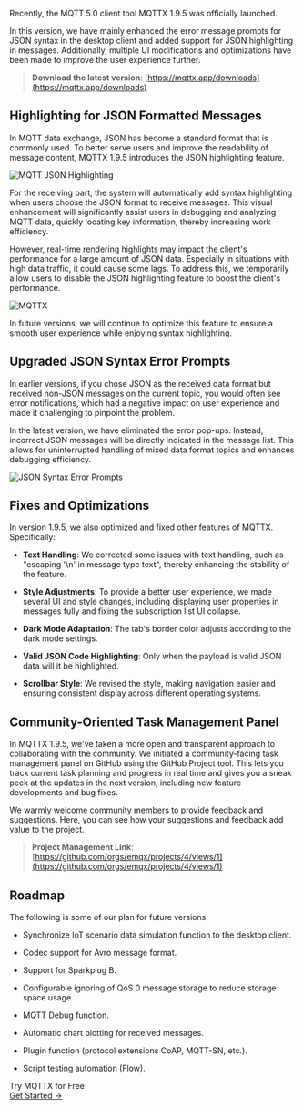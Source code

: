 Recently, the MQTT 5.0 client tool MQTTX 1.9.5 was officially launched.

In this version, we have mainly enhanced the error message prompts for JSON syntax in the desktop client and added support for JSON highlighting in messages. Additionally, multiple UI modifications and optimizations have been made to improve the user experience further.

> **Download the latest version**: [https://mqttx.app/downloads](https://mqttx.app/downloads)

## Highlighting for JSON Formatted Messages

In MQTT data exchange, JSON has become a standard format that is commonly used. To better serve users and improve the readability of message content, MQTTX 1.9.5 introduces the JSON highlighting feature.

![MQTT JSON Highlighting](https://assets.emqx.com/images/b36d13bc04b238c1780356c64ff5714f.png)

For the receiving part, the system will automatically add syntax highlighting when users choose the JSON format to receive messages. This visual enhancement will significantly assist users in debugging and analyzing MQTT data, quickly locating key information, thereby increasing work efficiency.

However, real-time rendering highlights may impact the client's performance for a large amount of JSON data. Especially in situations with high data traffic, it could cause some lags. To address this, we temporarily allow users to disable the JSON highlighting feature to boost the client's performance.

![MQTTX](https://assets.emqx.com/images/0fc163aa893e3cee6461608e88b19088.png)

In future versions, we will continue to optimize this feature to ensure a smooth user experience while enjoying syntax highlighting.

## Upgraded JSON Syntax Error Prompts

In earlier versions, if you chose JSON as the received data format but received non-JSON messages on the current topic, you would often see error notifications, which had a negative impact on user experience and made it challenging to pinpoint the problem.

In the latest version, we have eliminated the error pop-ups. Instead, incorrect JSON messages will be directly indicated in the message list. This allows for uninterrupted handling of mixed data format topics and enhances debugging efficiency.

![JSON Syntax Error Prompts](https://assets.emqx.com/images/e4ca9d272cb41ad2a4eb665a4b41182a.png)

## Fixes and Optimizations

In version 1.9.5, we also optimized and fixed other features of MQTTX. Specifically:

- **Text Handling**: We corrected some issues with text handling, such as "escaping '\n' in message type text", thereby enhancing the stability of the feature.

- **Style Adjustments**: To provide a better user experience, we made several UI and style changes, including displaying user properties in messages fully and fixing the subscription list UI collapse.

- **Dark Mode Adaptation**: The tab's border color adjusts according to the dark mode settings.

- **Valid JSON Code Highlighting**: Only when the payload is valid JSON data will it be highlighted.

- **Scrollbar Style**: We revised the style, making navigation easier and ensuring consistent display across different operating systems.

## Community-Oriented Task Management Panel

In MQTTX 1.9.5, we've taken a more open and transparent approach to collaborating with the community. We initiated a community-facing task management panel on GitHub using the GitHub Project tool. This lets you track current task planning and progress in real time and gives you a sneak peek at the updates in the next version, including new feature developments and bug fixes.

We warmly welcome community members to provide feedback and suggestions. Here, you can see how your suggestions and feedback add value to the project.

> **Project Management Link**: [https://github.com/orgs/emqx/projects/4/views/1](https://github.com/orgs/emqx/projects/4/views/1)


## Roadmap

The following is some of our plan for future versions:

- Synchronize IoT scenario data simulation function to the desktop client.

- Codec support for Avro message format.

- Support for Sparkplug B.

- Configurable ignoring of QoS 0 message storage to reduce storage space usage.

- MQTT Debug function.

- Automatic chart plotting for received messages.

- Plugin function (protocol extensions CoAP, MQTT-SN, etc.).

- Script testing automation (Flow).



<section class="promotion">
    <div>
        Try MQTTX for Free
    </div>
    <a href="https://www.emqx.com/en/try?product=MQTTX" class="button is-gradient px-5">Get Started →</a>
</section>
